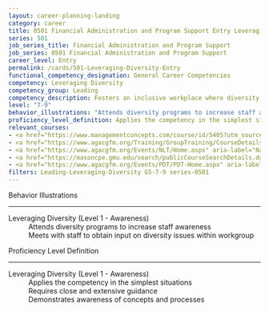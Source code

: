 ```yaml
---
layout: career-planning-landing
category: career
title: 0501 Financial Administration and Program Support Entry Leveraging Diversity
series: 501
job_series_title: Financial Administration and Program Support
job_series: 0501 Financial Administration and Program Support
career_level: Entry
permalink: /cards/501-Leveraging-Diversity-Entry
functional_competency_designation: General Career Competencies
competency: Leveraging Diversity
competency_group: Leading
competency_description: Fosters an inclusive workplace where diversity and individual differences are valued and leveraged to achieve the vision and mission of the organization.
level: "7-9"
behavior_illustrations: "Attends diversity programs to increase staff awareness ? Meets with staff to obtain input on diversity issues within workgroup"
proficiency_level_definition: Applies the competency in the simplest situations ? Requires close and extensive guidance ? Demonstrates awareness of concepts and processes
relevant_courses: 
- <a href="https://www.managementconcepts.com/course/id/5405?utm_source=CFOportal&utm_medium=listing&utm_campaign=CFOTTEP&utm_id=23FM" aria-label="Benefit-Cost Analysis Using Microsoft Excel - https://www.managementconcepts.com/course/id/5405?utm_source=CFOportal&utm_medium=listing&utm_campaign=CFOTTEP&utm_id=23FM">Benefit-Cost Analysis Using Microsoft Excel</a>, Management Concepts
- <a href="https://www.agacgfm.org/Training/GroupTraining/CourseDetails.aspx?ID=48" aria-label="Diversity in the Workplace -- Learning How to Work Together - https://www.agacgfm.org/Training/GroupTraining/CourseDetails.aspx?ID=48">Diversity in the Workplace -- Learning How to Work Together</a>, AGA
- <a href="https://www.agacgfm.org/Events/NLT/Home.aspx" aria-label="National Leadership Training (NLT) - multi-competency training - https://www.agacgfm.org/Events/NLT/Home.aspx">National Leadership Training (NLT) - multi-competency training</a>, AGA
- <a href="https://masoncpe.gmu.edu/search/publicCourseSearchDetails.do?method=load&courseId=2409507" aria-label="PEBU 0412 Engaging and Succeeding in Negotiations for Women - https://masoncpe.gmu.edu/search/publicCourseSearchDetails.do?method=load&courseId=2409507">PEBU 0412 Engaging and Succeeding in Negotiations for Women</a>, George Mason University
- <a href="https://www.agacgfm.org/Events/PDT/PDT-Home.aspx" aria-label="Professional Development Training (PDT) - multi-competency training - https://www.agacgfm.org/Events/PDT/PDT-Home.aspx">Professional Development Training (PDT) - multi-competency training</a>, AGA
filters: Leading-Leveraging-Diversity GS-7-9 series-0501
---
```


<div class="desktop:grid-col-6 margin-y-3">
  <div class="border-top-2 bg-white padding-3 shadow-5 height-full members-hover border-1px button-border border-top-blue radius-lg">
    <p class="text-bold label-color font-size-21">Behavior Illustrations</p>
    <hr class="hr-green"/>
    <dl class="text-base card-content-color"><dt>Leveraging Diversity (Level 1 - Awareness)</dt><dd>Attends diversity programs to increase staff awareness </dd><dd> Meets with staff to obtain input on diversity issues within workgroup</dd></dl>
  </div>
</div>
<div class="desktop:grid-col-6 margin-y-3">
  <div class="border-top-2 bg-white padding-3 shadow-5 height-full members-hover border-1px button-border border-top-blue radius-lg">
    <p class="text-bold label-color font-size-21">Proficiency Level Definition</p>
     <hr class="hr-green"/>
    <dl class="text-base card-content-color"><dt>Leveraging Diversity (Level 1 - Awareness)</dt><dd>Applies the competency in the simplest situations </dd><dd> Requires close and extensive guidance </dd><dd> Demonstrates awareness of concepts and processes</dd></dl>
  </div>
</div>